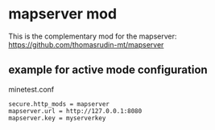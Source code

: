 
# mapserver mod

This is the complementary mod for the mapserver: https://github.com/thomasrudin-mt/mapserver

## example for active mode configuration

minetest.conf
```
secure.http_mods = mapserver
mapserver.url = http://127.0.0.1:8080
mapserver.key = myserverkey
```

